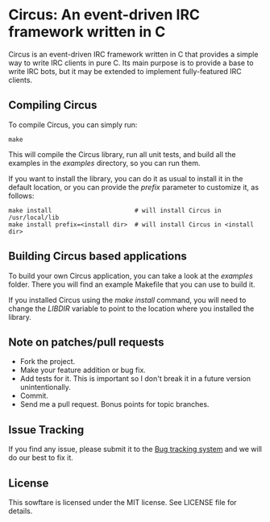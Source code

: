 Circus: An event-driven IRC framework written in C
==================================================

Circus is an event-driven IRC framework written in C that provides a simple
way to write IRC clients in pure C. Its main purpose is to provide a base
to write IRC bots, but it may be extended to implement fully-featured IRC
clients.


Compiling Circus
----------------

To compile Circus, you can simply run:

    make

This will compile the Circus library, run all unit tests, and build all the
examples in the *examples* directory, so you can run them.

If you want to install the library, you can do it as usual to install it in
the default location, or you can provide the *prefix* parameter to customize
it, as follows:

    make install                       # will install Circus in /usr/local/lib
    make install prefix=<install dir>  # will install Circus in <install dir>


Building Circus based applications
----------------------------------

To build your own Circus application, you can take a look at the *examples*
folder. There you will find an example Makefile that you can use to build it.

If you installed Circus using the *make install* command, you will need to change
the *LIBDIR* variable to point to the location where you installed the library.


Note on patches/pull requests
-----------------------------
 
 * Fork the project.
 * Make your feature addition or bug fix.
 * Add tests for it. This is important so I don't break it in a future version unintentionally.
 * Commit.
 * Send me a pull request. Bonus points for topic branches.


Issue Tracking
--------------

If you find any issue, please submit it to the [Bug tracking system](https://github.com/nacx/circus/issues) and we
will do our best to fix it.


License
-------

This sowftare is licensed under the MIT license. See LICENSE file for details.

